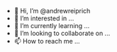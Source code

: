 - 👋 Hi, I’m @andrewreiprich
- 👀 I’m interested in ...
- 🌱 I’m currently learning ...
- 💞️ I’m looking to collaborate on ...
- 📫 How to reach me ...

<!---
andrewreiprich/andrewreiprich is a ✨ special ✨ repository because its `README.md` (this file) appears on your GitHub profile.
You can click the Preview link to take a look at your changes.
--->
